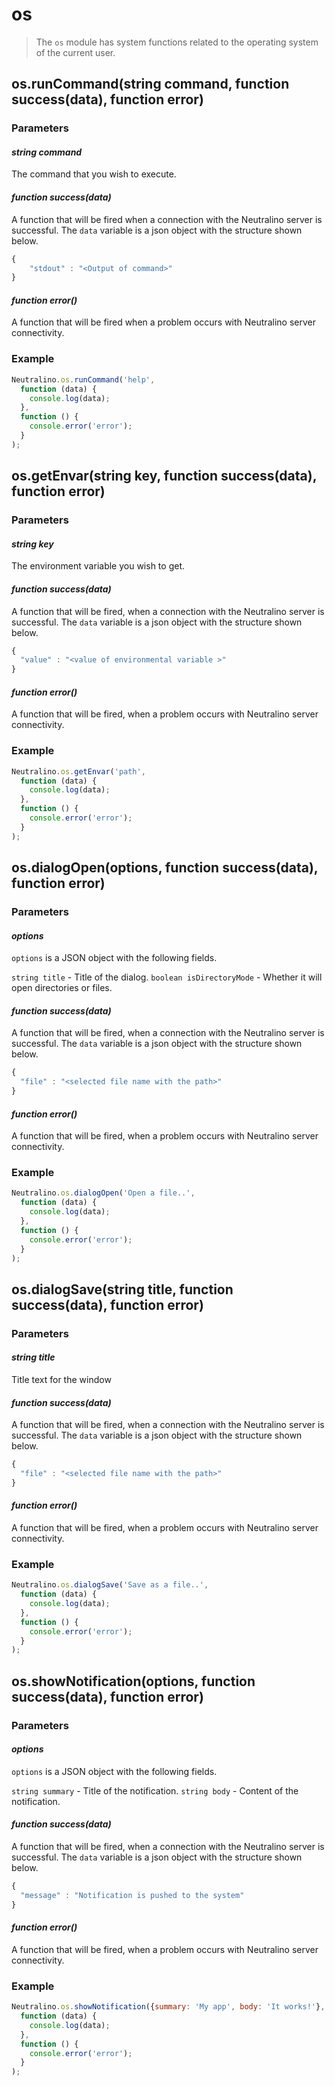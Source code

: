 # os

> The `os` module has system functions related to the operating system of the current user.

## os.runCommand(string command, function success(data), function error)

### Parameters

#### *string command*

The command that you wish to execute.

#### *function success(data)*

A function that will be fired when a connection with the Neutralino server is successful. The `data` variable is a json object with the structure shown below. 

```js
{
    "stdout" : "<Output of command>"
}
```


#### *function error()*

A function that will be fired when a problem occurs with Neutralino server connectivity. 



### Example

```js
Neutralino.os.runCommand('help', 
  function (data) {
    console.log(data);
  },
  function () {
    console.error('error');
  }
);
```

## os.getEnvar(string key, function success(data), function error)

### Parameters

#### *string key*

The environment variable you wish to get.

#### *function success(data)*

A function that will be fired, when a connection with the Neutralino server is successful. The `data` variable is a json object with the structure shown below. 
```js
{
  "value" : "<value of environmental variable >"
}
```
#### *function error()*

A function that will be fired, when a problem occurs with Neutralino server connectivity. 



### Example

```js
Neutralino.os.getEnvar('path', 
  function (data) {
    console.log(data);
  },
  function () {
    console.error('error');
  }
);
```


## os.dialogOpen(options, function success(data), function error)

### Parameters

#### *options*

`options` is a JSON object with the following fields.

`string title` - Title of the dialog.
`boolean isDirectoryMode` - Whether it will open directories or files.

#### *function success(data)*

A function that will be fired, when a connection with the Neutralino server is successful. The `data` variable is a json object with the structure shown below. 
```js
{
  "file" : "<selected file name with the path>"
}
```
#### *function error()*

A function that will be fired, when a problem occurs with Neutralino server connectivity. 



### Example

```js
Neutralino.os.dialogOpen('Open a file..', 
  function (data) {
    console.log(data);
  },
  function () {
    console.error('error');
  }
);
```

## os.dialogSave(string title, function success(data), function error)

### Parameters

#### *string title*

Title text for the window

#### *function success(data)*

A function that will be fired, when a connection with the Neutralino server is successful. The `data` variable is a json object with the structure shown below. 
```js
{
  "file" : "<selected file name with the path>"
}
```
#### *function error()*

A function that will be fired, when a problem occurs with Neutralino server connectivity. 



### Example

```js
Neutralino.os.dialogSave('Save as a file..', 
  function (data) {
    console.log(data);
  },
  function () {
    console.error('error');
  }
);
```

## os.showNotification(options, function success(data), function error)

### Parameters

#### *options*

`options` is a JSON object with the following fields.

`string summary` - Title of the notification.
`string body` - Content of the notification.

#### *function success(data)*

A function that will be fired, when a connection with the Neutralino server is successful. The `data` variable is a json object with the structure shown below. 
```js
{
  "message" : "Notification is pushed to the system"
}
```
#### *function error()*

A function that will be fired, when a problem occurs with Neutralino server connectivity. 



### Example

```js
Neutralino.os.showNotification({summary: 'My app', body: 'It works!'}, 
  function (data) {
    console.log(data);
  },
  function () {
    console.error('error');
  }
);
```
